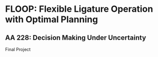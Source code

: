 # FLOOP: Flexible Ligature Operation with Optimal Planning 
## AA 228: Decision Making Under Uncertainty
Final Project

